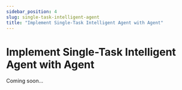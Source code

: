 ```yaml
---
sidebar_position: 4
slug: single-task-intelligent-agent
title: "Implement Single-Task Intelligent Agent with Agent"
---
```


# Implement Single-Task Intelligent Agent with Agent

Coming soon...